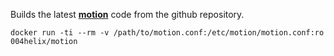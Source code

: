 Builds the latest [**motion**](https://github.com/Motion-Project/motion.git) code from the github repository.

```
docker run -ti --rm -v /path/to/motion.conf:/etc/motion/motion.conf:ro 004helix/motion
```
